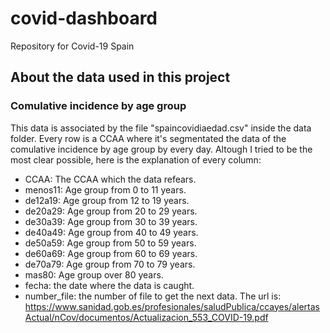 # covid-dashboard
Repository for Covid-19 Spain

## About the data used in this project

### Comulative incidence by age group

This data is associated by the file "spaincovidiaedad.csv" inside the data folder. Every row is a CCAA where it's segmentated the data of the comulative incidence by age group by every day. Altough I tried to be the most clear possible, here is the explanation of every column:

- CCAA: The CCAA which the data refears.
- menos11: Age group from 0 to 11 years.
- de12a19: Age group from 12 to 19 years.
- de20a29: Age group from 20 to 29 years.
- de30a39: Age group from 30 to 39 years.
- de40a49: Age group from 40 to 49 years.
- de50a59: Age group from 50 to 59 years.
- de60a69: Age group from 60 to 69 years.
- de70a79: Age group from 70 to 79 years.
- mas80: Age group over 80 years.
- fecha: the date where the data is caught.
- number_file: the number of file to get the next data. The url is: https://www.sanidad.gob.es/profesionales/saludPublica/ccayes/alertasActual/nCov/documentos/Actualizacion_553_COVID-19.pdf
